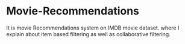 # Movie-Recommendations
It is movie Recommendations system on IMDB movie dataset. where I explain about item based filtering as well as collaborative filtering.

